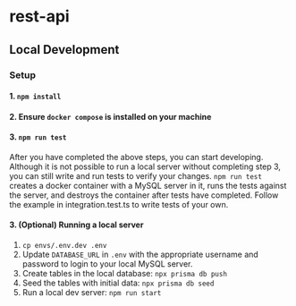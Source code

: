 # rest-api

##  Local Development

### Setup

#### 1. ``npm install``

#### 2. Ensure ``docker compose`` is installed on your machine

#### 3. ``npm run test``

After you have completed the above steps, you can start developing. Although it is not possible to run a local server without completing step 3, you can still write and run tests to verify your changes. ``npm run test`` creates a docker container with a MySQL server in it, runs the tests against the server, and destroys the container after tests have completed. Follow the example in integration.test.ts to write tests of your own.

#### 3. (Optional) Running a local server
1. ``cp envs/.env.dev .env``
1. Update ``DATABASE_URL`` in ``.env`` with the appropriate username and password to login to your local MySQL server.
2. Create tables in the local database: ``npx prisma db push``
3. Seed the tables with initial data: ``npx prisma db seed``
4. Run a local dev server: ``npm run start``
